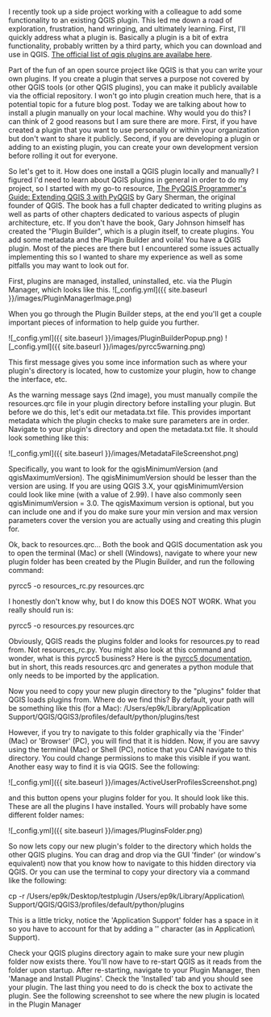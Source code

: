 
I recently took up a side project working with a colleague to add some functionality to an existing QGIS plugin. This led
me down a road of exploration, frustration, hand wringing, and ultimately learning. First, I'll quickly address what a plugin
is.  Basically a plugin is a bit of extra functionality, probably written by a third party, which you can download and use in
QGIS. [The official list of qgis plugins are availabe here](https://plugins.qgis.org/).

Part of the fun of an open source project like QGIS is that you can write your own plugins. If you create a plugin that serves
a purpose not covered by other QGIS tools (or other QGIS plugins), you can make it publicly available via the official
repository. I won't go into plugin creation much here, that is a potential topic for a future blog post. Today we are talking
about how to install a plugin manually on your local machine. Why would you do this? I can think of 2 good reasons but I am
sure there are more. First, if you have created a plugin that you want to use personally or within your organization but don't
want to share it publicly. Second, if you are developing a plugin or adding to an existing plugin, you can create your own
development version before rolling it out for everyone.

So let's get to it. How does one install a QGIS plugin locally and manually? I figured I'd need to learn about QGIS plugins in
general in order to do my project, so I started with my go-to resource, [The PyQGIS Programmer's Guide: Extending QGIS 3 with
PyQGIS](https://locatepress.com/ppg3) by Gary Sherman, the original founder of QGIS. The book has a full chapter dedicated to
writing plugins as well as parts of other chapters dedicated to various aspects of plugin architecture, etc. If you don't have
the book, Gary Johnson himself has created the "Plugin Builder", which is a plugin itself, to create plugins. You add some
metadata and the Plugin Builder and voila! You have a QGIS plugin. Most of the pieces are there but I encountered some issues
actually implementing this so I wanted to share my experience as well as some pitfalls you may want to look out for.

First, plugins are managed, installed, uninstalled, etc. via the Plugin Manager, which looks like this.
![_config.yml]({{ site.baseurl }}/images/PluginManagerImage.png)

When you go through the Plugin Builder steps, at the end you'll get a couple important pieces of information to help guide
you further.

![_config.yml]({{ site.baseurl }}/images/PluginBuilderPopup.png)
![_config.yml]({{ site.baseurl }}/images/pyrcc5warning.png)

This first message gives you some ince information such as where your plugin's directory is located, how to customize
your plugin, how to change the interface, etc.

As the warning message says (2nd image), you must manually compile the resources.qrc file in your plugin directory before
installing your plugin. But before we do this, let's edit our metadata.txt file. This provides important metadata which the
plugin checks to make sure parameters are in order. Navigate to your plugin's directory and open the metadata.txt file. It
should look something like this:

![_config.yml]({{ site.baseurl }}/images/MetadataFileScreenshot.png)

Specifically, you want to look for the qgisMinimumVersion (and qgisMaximumVersion). The qgisMinimumVersion should be lesser
than the version are using. If you are using QGIS 3.X, your qgisMinimumVersion could look like mine (with a value of 2.99). I
have also commonly seen qgisMinimumVersion = 3.0. The qgisMaximum version is optional, but you can include one and if you do
make sure your min version and max version parameters cover the version you are actually using and creating this plugin for.

Ok, back to resources.qrc...
Both the book and QGIS documentation ask you to open the terminal (Mac) or shell (Windows), navigate 
to where your new plugin folder has been created by the Plugin Builder, and run the following command:

pyrcc5 -o resources_rc.py resources.qrc

I honestly don't know why, but I do know this DOES NOT WORK.  What you really should run is:

pyrcc5 -o resources.py resources.qrc

Obviously, QGIS reads the plugins folder and looks for resources.py to read from. Not resources_rc.py. You might also look
at this command and wonder, what is this pyrcc5 business? Here is the [pyrcc5 documentation](http://pyqt.sourceforge.net/Docs/PyQt5/resources.html), but in short, this reads resources.qrc and generates a python
module that only needs to be imported by the application.

Now you need to copy your new plugin directory to the "plugins" folder that QGIS loads plugins from. Where do we find this?
By default, your path will be something like this (for a Mac): /Users/ep9k/Library/Application Support/QGIS/QGIS3/profiles/default/python/plugins/test

However, if you try to navigate to this folder graphically via the 'Finder' (Mac) or 'Browser' (PC), you will find that it
is hidden. Now, if you are savvy using the terminal (Mac) or Shell (PC), notice that you CAN navigate to this directory.
You could change permissions to make this visible if you want. Another easy way to find it is via QGIS. See the following:

![_config.yml]({{ site.baseurl }}/images/ActiveUserProfilesScreenshot.png)

and this button opens your plugins folder for you. It should look like this. These are all the plugins I have installed.
Yours will probably have some different folder names:

![_config.yml]({{ site.baseurl }}/images/PluginsFolder.png)

So now lets copy our new plugin's folder to the directory which holds the other QGIS plugins. You can drag and drop via the 
GUI 'finder' (or window's equivalent) now that you know how to navigate to this hidden directory via QGIS. Or you can use the
terminal to copy your directory via a command like the following:

cp -r /Users/ep9k/Desktop/testplugin /Users/ep9k/Library/Application\ Support/QGIS/QGIS3/profiles/default/python/plugins

This is a little tricky, notice the 'Application Support' folder has a space in it so you have to account for that by adding
a '\' character (as in Application\ Support).

Check your QGIS plugins directory again to make sure your new plugin folder now exists there. You'll now have to re-start
QGIS as it reads from the folder upon startup. After re-starting, navigate to your Plugin Manager, then 'Manage and Install
Plugins'. Check the 'Installed' tab and you should see your plugin. The last thing you need to do is check the box to
activate the plugin. See the following screenshot to see where the new plugin is located in the Plugin Manager




